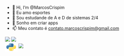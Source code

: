 - 👋 Hi, I’m @MarcosCrispim
- 👀 Eu amo esportes
- 🌱 Sou estudande de A e D de sistemas 2/4
- 💞️ Sonho em criar apps
- 📫 Meu contato é contato.marcoscrispim@gmail.com

<div>
 <a href = "mailto:contato.marcoscrispim@gmail.com"><img src="https://img.shields.io/badge/-Gmail-%23333?style=for-the-badge&logo=gmail&logoColor=white" target="_blank"></a>
  <a href="https://www.linkedin.com/in/marcos-crispim/" target="_blank"><img src="https://img.shields.io/badge/-LinkedIn-%230077B5?style=for-the-badge&logo=linkedin&logoColor=white" target="_blank"></a> 
</div>

<div>
  <img align="center" alt="Rafa-Python" height="30" width="40" src="https://raw.githubusercontent.com/devicons/devicon/master/icons/python/python-original.svg" style="max-width: 100%;">
  <img heigh="180em" src="https://github-readme-stats.vercel.app/api/top-langs/?username=MarcosCrispim&layout=compact&langs_count=16&theme=Cayman"/>
</div>

